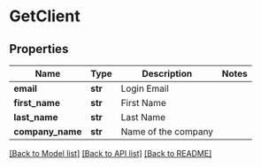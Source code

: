 # GetClient

## Properties
Name | Type | Description | Notes
------------ | ------------- | ------------- | -------------
**email** | **str** | Login Email | 
**first_name** | **str** | First Name | 
**last_name** | **str** | Last Name | 
**company_name** | **str** | Name of the company | 

[[Back to Model list]](../README.md#documentation-for-models) [[Back to API list]](../README.md#documentation-for-api-endpoints) [[Back to README]](../README.md)

